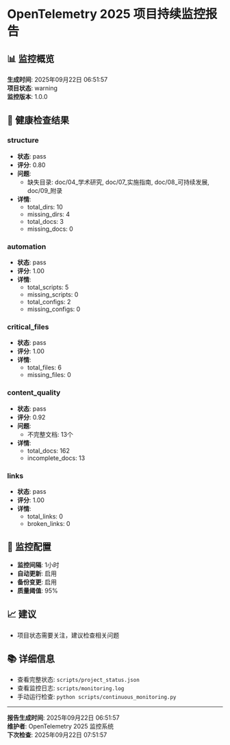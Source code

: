 # OpenTelemetry 2025 项目持续监控报告

## 📊 监控概览

**生成时间**: 2025年09月22日 06:51:57  
**项目状态**: warning  
**监控版本**: 1.0.0  

## 🎯 健康检查结果

### structure

- **状态**: pass
- **评分**: 0.80
- **问题**:
  - 缺失目录: doc/04_学术研究, doc/07_实施指南, doc/08_可持续发展, doc/09_附录
- **详情**:
  - total_dirs: 10
  - missing_dirs: 4
  - total_docs: 3
  - missing_docs: 0

### automation

- **状态**: pass
- **评分**: 1.00
- **详情**:
  - total_scripts: 5
  - missing_scripts: 0
  - total_configs: 2
  - missing_configs: 0

### critical_files

- **状态**: pass
- **评分**: 1.00
- **详情**:
  - total_files: 6
  - missing_files: 0

### content_quality

- **状态**: pass
- **评分**: 0.92
- **问题**:
  - 不完整文档: 13个
- **详情**:
  - total_docs: 162
  - incomplete_docs: 13

### links

- **状态**: pass
- **评分**: 1.00
- **详情**:
  - total_links: 0
  - broken_links: 0

## 🔧 监控配置

- **监控间隔**: 1小时
- **自动更新**: 启用
- **备份变更**: 启用
- **质量阈值**: 95%

## 📈 建议

- 项目状态需要关注，建议检查相关问题

## 📚 详细信息

- 查看完整状态: `scripts/project_status.json`
- 查看监控日志: `scripts/monitoring.log`
- 手动运行检查: `python scripts/continuous_monitoring.py`

---

**报告生成时间**: 2025年09月22日 06:51:57  
**维护者**: OpenTelemetry 2025 监控系统  
**下次检查**: 2025年09月22日 07:51:57
